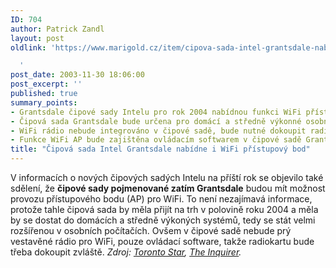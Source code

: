 ```yaml
---
ID: 704
author: Patrick Zandl
layout: post
oldlink: 'https://www.marigold.cz/item/cipova-sada-intel-grantsdale-nabidne-i-wifi-pristupovy-bod

  '
post_date: 2003-11-30 18:06:00
post_excerpt: ''
published: true
summary_points:
- Grantsdale čipové sady Intelu pro rok 2004 nabídnou funkci WiFi přístupového bodu.
- Čipová sada Grantsdale bude určena pro domácí a středně výkonné osobní počítače.
- WiFi rádio nebude integrováno v čipové sadě, bude nutné dokoupit radiokartu.
- Funkce WiFi AP bude zajištěna ovládacím softwarem v čipové sadě Grantsdale.
title: "Čipová sada Intel Grantsdale nabídne i WiFi přístupový bod"
---
```


V informacích o nových čipových sadých Intelu na příští rok se objevilo také sdělení, že <STRONG>čipové sady pojmenované zatím Grantsdale</STRONG> budou mít možnost provozu přístupového bodu (AP) pro WiFi. To není nezajímavá informace, protože tahle čipová sada by měla přijít na trh v polovině roku 2004 a měla by se dostat do domácích a středně výkoných systémů, tedy se stát velmi rozšířenou&#160;v osobních počítačích. Ovšem v čipové sadě nebude prý vestavěné rádio pro WiFi, pouze ovládací software, takže radiokartu bude třeba dokoupit zvláště. <EM>Zdroj: </EM><A href="http://www.thestar.com/NASApp/cs/ContentServer?pagename=thestar/Layout/Article_Type1&amp;c=Article&amp;cid=1070061304859&amp;call_pageid=968350072197&amp;col=969048863851" target=_blank><EM>Toronto Star</EM></A><EM>, </EM><A href="http://www.theinquirer.net/?article=8011" target=_blank><EM>The Inquirer</EM></A><EM>.</EM>